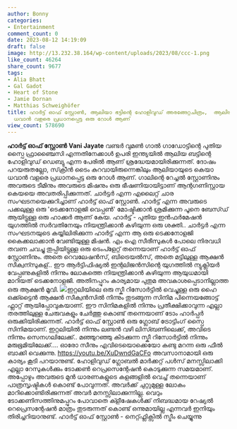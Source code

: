 ```yaml
---
author: Bonny
categories:
- Entertainment
comment_count: 0
date: 2023-08-12 14:19:09
draft: false
image: http://13.232.38.164/wp-content/uploads/2023/08/ccc-1.png
like_count: 46264
share_count: 9677
tags:
- Alia Bhatt
- Gal Gadot
- Heart of Stone
- Jamie Dornan
- Matthias Schweighöfer
title: ഹാർട്ട് ഓഫ് സ്റ്റോൺ, ആലിയാ ഭട്ടിന്റെ ഹോളിവുഡ് അരങ്ങേറ്റചിത്രം,  ആലിയായുടെ കെയാ
  ധവാൻ വളരെ പ്രധാനപ്പെട്ട ഒരു റോൾ ആണ്
view_count: 578690
---
```


**ഹാർട്ട് ഓഫ് സ്റ്റോൺ** **Vani Jayate** വണ്ടർ വുമൺ ഗാൽ ഗാഡോട്ടിന്റെ പുതിയ സ്പൈ ഫ്രാഞ്ചൈസി എന്നതിനേക്കാൾ ഉപരി ഇന്ത്യയിൽ ആലിയ ബട്ടിന്റെ ഹോളിവുഡ് ഡെബ്യു എന്ന പേരിൽ ആണ് ശ്രദ്ധേയമായിരിക്കുന്നത്. ദോഷം പറയരുതല്ലോ, സ്‌ക്രീൻ ടൈം കുറവായിരുന്നെങ്കിലും ആലിയായുടെ കെയാ ധവാൻ വളരെ പ്രധാനപ്പെട്ട ഒരു റോൾ ആണ്. ഗാലിന്റെ റേച്ചൽ സ്റ്റോണിനും അവരുടെ ടീമിനും അവരുടെ മിഷനും ഒരു ഭീഷണിയായിട്ടാണ് ആന്റഗണിസ്റ്റായ കെയയെ അവതരിപ്പിക്കുന്നത്. ചാർട്ടർ എന്ന എലൈറ്റ് ചാര സംഘടനയെക്കുറിച്ചാണ് ഹാർട്ട് ഓഫ് സ്റ്റോൺ. ഹാർട്ട് എന്ന അവരുടെ പക്കലുള്ള ഒരു 'ടെക്കനോളജി വെപ്പൺ' മോഷ്ടിക്കാൻ ശ്രമിക്കുന്ന പൂനെ ബേസ്ഡ് ആയിട്ടുള്ള ഒരു ഹാക്കർ ആണ് കേയ. [](http://13.232.38.164/wp-content/uploads/2023/08/ddddd-2.jpg)ഹാർട്ട് - പുതിയ ഇൻഫർമേഷൻ യുഗത്തിൽ സർവതിനേയും നിയന്ത്രിക്കാൻ കഴിയുന്ന ഒരു ശക്തി.. ചാർട്ടർ എന്ന സംഘടനയുടെ കയ്യിലിരിക്കുന്ന ഹാർട്ട് എന്ന ആ ഒരു ടെക്കനോളജി കൈക്കലാക്കാൻ വേണ്ടിയുള്ള മിഷൻ. എം ഐ സീരീസുകൾ പോലെ നിരവധി തവണ ചവച്ചു തുപ്പിയിട്ടുള്ള ഒരു ടെംപ്ളേറ്റ് തന്നെയാണ് ഹാർട്ട് ഓഫ് സ്റ്റോണിനും. അതെ റെവലേഷൻസ്, ബിട്രെയൽസ്, അതെ മട്ടിലുള്ള ആക്ഷൻ സീക്വന്സുകള്.. ഈ ആർട്ടിഫിഷ്യൽ ഇന്റലിജൻസിന്റെ യുഗത്തിൽ ന്യുക്ലിയർ വേപ്പണുകളിൽ നിന്നും ലോകത്തെ നിയന്ത്രിക്കാൻ കഴിയുന്ന ആയുധമായി മാറിയത് ടെക്കനോളജി. അതിനപ്പുറം കാര്യമായ പുതുമ അവകാശപ്പെടാനില്ലാത്ത ഒരു ആക്ഷൻ മൂവി. [![](http://13.232.38.164/wp-content/uploads/2023/08/ccc-1.png)](http://13.232.38.164/wp-content/uploads/2023/08/ccc-1.png)ഇറ്റലിയിലെ ഒരു സ്കീ റിസോർട്ടിൽ വെച്ചുള്ള ഒരു ഹൈ ഒക്ക്ട്ടൈൻ ആക്ഷൻ സീക്വൻസിൽ നിന്നും തുടങ്ങുന്ന സിനിമ പിന്നെയങ്ങോട്ട് ഫ്ലാറ്റ് ആയിപ്പോവുകയാണ്. ഈ സിനിമകളിൽ നിന്നും പ്രതീക്ഷിക്കാവുന്ന എല്ലാ തരത്തിലുള്ള ചേരുവകളും ചേർത്തു കൊണ്ട് തന്നെയാണ് ടോം ഹാർപ്പർ ഒരുക്കിയിരിക്കുന്നത്. ഹാർട്ട് ഓഫ് സ്റ്റോൺ ഒരു ഗ്ലോബ് ട്രോട്ടിംഗ് സ്പൈ സിനിമയാണ്. ഇറ്റലിയിൽ നിന്നും ലണ്ടൻ വഴി ലിസ്ബണിലെക്ക്, അവിടെ നിന്നും സെനഗലിലേക്ക്.. മഞ്ഞുറഞ്ഞു കിടക്കുന്ന സ്കീ റിസോർട്ടിൽ നിന്നും മരുഭൂമിയിലേക്ക്.... ഓരോ സീനും എവിടെയൊക്കെയോ കണ്ടു മറന്ന ഒരു ഫീൽ ബാക്കി വെക്കുന്നു. https://youtu.be/XuDwndGaCFo അവസാനാമായി ഒരു കാര്യം കൂടി പറയാനുണ്ട്. ഹോളിവുഡ് ഗ്ലോബൽ മാർക്കറ്റ് പൾസ് മനസ്സിലാക്കി എല്ലാ റേസുകൾക്കും ടോക്കൺ റെപ്രസെന്റേഷൻ കൊടുക്കുന്ന സമയമാണ്. അപ്പോഴും അവരുടെ മുൻ ധാരണകളുടെ കളങ്ങളിൽ വെച്ച് തന്നെയാണ് പാത്രസൃഷ്ടികൾ കൊണ്ട് പോവുന്നത്. അവർക്ക് ചുറ്റുമുള്ള ലോകം മാറിക്കൊണ്ടിരിക്കുന്നത് അവർ മനസ്സിലാക്കുന്നില്ല. വെറും ടോക്കണിസത്തിനുമപ്പുറം പോവാതെ ക്ളീഷേകൾക്ക് നിബദ്ധമായ റേഷ്യൽ റെപ്രെസന്റേഷൻ മാത്രം തുടരുന്നത് കൊണ്ട് ഒന്നുമായില്ല എന്നവർ ഇനിയും തിരിച്ചറിയാനുണ്ട്. ഹാർട്ട് ഓഫ് സ്റ്റോൺ - നെറ്റ്ഫ്ലിക്സിൽ സ്ട്രീം ചെയ്യുന്നു